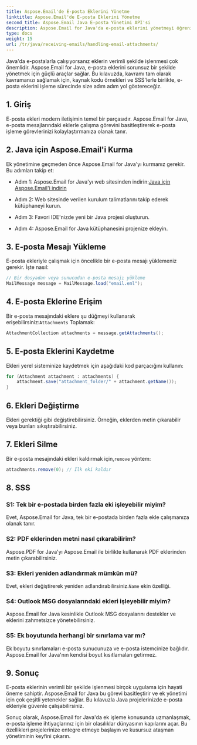 ```yaml
---
title: Aspose.Email'de E-posta Eklerini Yönetme
linktitle: Aspose.Email'de E-posta Eklerini Yönetme
second_title: Aspose.Email Java E-posta Yönetimi API'si
description: Aspose.Email for Java'da e-posta eklerini yönetmeyi öğrenin. Etkin e-posta eki yönetimi için kaynak kodu ve SSS'leri içeren adım adım kılavuz.
type: docs
weight: 15
url: /tr/java/receiving-emails/handling-email-attachments/
---
```


Java'da e-postalarla çalışıyorsanız eklerin verimli şekilde işlenmesi çok önemlidir. Aspose.Email for Java, e-posta eklerini sorunsuz bir şekilde yönetmek için güçlü araçlar sağlar. Bu kılavuzda, kavramı tam olarak kavramanızı sağlamak için, kaynak kodu örnekleri ve SSS'lerle birlikte, e-posta eklerini işleme sürecinde size adım adım yol göstereceğiz.

## 1. Giriş

E-posta ekleri modern iletişimin temel bir parçasıdır. Aspose.Email for Java, e-posta mesajlarındaki eklerle çalışma görevini basitleştirerek e-posta işleme görevlerinizi kolaylaştırmanıza olanak tanır.

## 2. Java için Aspose.Email'i Kurma

Ek yönetimine geçmeden önce Aspose.Email for Java'yı kurmanız gerekir. Bu adımları takip et:

-  Adım 1: Aspose.Email for Java'yı web sitesinden indirin:[Java için Aspose.Email'i indirin](https://releases.aspose.com/email/java/)

- Adım 2: Web sitesinde verilen kurulum talimatlarını takip ederek kütüphaneyi kurun.

- Adım 3: Favori IDE'nizde yeni bir Java projesi oluşturun.

- Adım 4: Aspose.Email for Java kütüphanesini projenize ekleyin.

## 3. E-posta Mesajı Yükleme

E-posta ekleriyle çalışmak için öncelikle bir e-posta mesajı yüklemeniz gerekir. İşte nasıl:

```java
// Bir dosyadan veya sunucudan e-posta mesajı yükleme
MailMessage message = MailMessage.load("email.eml");
```

## 4. E-posta Eklerine Erişim

 Bir e-posta mesajındaki eklere şu düğmeyi kullanarak erişebilirsiniz:`Attachments` Toplamak:

```java
AttachmentCollection attachments = message.getAttachments();
```

## 5. E-posta Eklerini Kaydetme

Ekleri yerel sisteminize kaydetmek için aşağıdaki kod parçacığını kullanın:

```java
for (Attachment attachment : attachments) {
    attachment.save("attachment_folder/" + attachment.getName());
}
```

## 6. Ekleri Değiştirme

Ekleri gerektiği gibi değiştirebilirsiniz. Örneğin, eklerden metin çıkarabilir veya bunları sıkıştırabilirsiniz.

## 7. Ekleri Silme

 Bir e-posta mesajındaki ekleri kaldırmak için,`remove` yöntem:

```java
attachments.remove(0); // İlk eki kaldır
```

## 8. SSS

### S1: Tek bir e-postada birden fazla eki işleyebilir miyim?

Evet, Aspose.Email for Java, tek bir e-postada birden fazla ekle çalışmanıza olanak tanır.

### S2: PDF eklerinden metni nasıl çıkarabilirim?

Aspose.PDF for Java'yı Aspose.Email ile birlikte kullanarak PDF eklerinden metin çıkarabilirsiniz.

### S3: Ekleri yeniden adlandırmak mümkün mü?

 Evet, ekleri değiştirerek yeniden adlandırabilirsiniz.`Name` ekin özelliği.

### S4: Outlook MSG dosyalarındaki ekleri işleyebilir miyim?

Aspose.Email for Java kesinlikle Outlook MSG dosyalarını destekler ve eklerini zahmetsizce yönetebilirsiniz.

### S5: Ek boyutunda herhangi bir sınırlama var mı?

Ek boyutu sınırlamaları e-posta sunucunuza ve e-posta istemcinize bağlıdır. Aspose.Email for Java'nın kendisi boyut kısıtlamaları getirmez.

## 9. Sonuç

E-posta eklerinin verimli bir şekilde işlenmesi birçok uygulama için hayati öneme sahiptir. Aspose.Email for Java bu görevi basitleştirir ve ek yönetimi için çok çeşitli yetenekler sağlar. Bu kılavuzla Java projelerinizde e-posta ekleriyle güvenle çalışabilirsiniz.

Sonuç olarak, Aspose.Email for Java'da ek işleme konusunda uzmanlaşmak, e-posta işleme ihtiyaçlarınız için bir olasılıklar dünyasının kapılarını açar. Bu özellikleri projelerinize entegre etmeye başlayın ve kusursuz ataşman yönetiminin keyfini çıkarın.